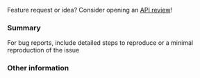 Feature request or idea? Consider opening an
[API review](https://github.com/withmono/mono-ruby/tree/master/.github/API_REVIEW.md)!


### Summary

For bug reports, include detailed steps to reproduce or a minimal reproduction of the issue

### Other information

<!-- For visual issues, include screenshots! -->

<!-- Is this specific to one browser, or does it happen in multiple browsers? -->
